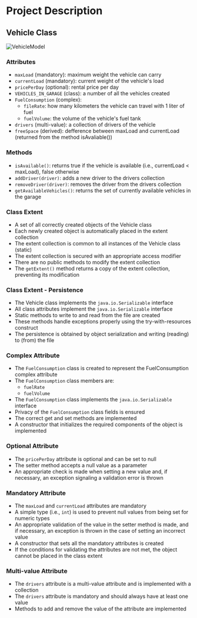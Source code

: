 # Project Description

## Vehicle Class

![VehicleModel](https://user-images.githubusercontent.com/77849594/232226695-faec9ba6-9c83-410e-9f1f-edd571132616.png)

### Attributes

- `maxLoad` (mandatory): maximum weight the vehicle can carry
- `currentLoad` (mandatory): current weight of the vehicle's load
- `pricePerDay` (optional): rental price per day
- `VEHICLES_IN_GARAGE` (class): a number of all the vehicles created
- `FuelConsumption` (complex):
    - `fileRate`: how many kilometers the vehicle can travel with 1 liter of fuel
    - `fuelVolume`: the volume of the vehicle's fuel tank
- `drivers` (multi-value): a collection of drivers of the vehicle
- `freeSpace` (derived): defference between maxLoad and currentLoad (returned from the method isAvaliable())

### Methods

- `isAvailable()`: returns true if the vehicle is available (i.e., currentLoad < maxLoad), false otherwise
- `addDriver(driver)`: adds a new driver to the drivers collection
- `removeDriver(driver)`: removes the driver from the drivers collection
- `getAvailableVehicles()`: returns the set of currently available vehicles in the garage

### Class Extent

- A set of all correctly created objects of the Vehicle class
- Each newly created object is automatically placed in the extent collection
- The extent collection is common to all instances of the Vehicle class (static)
- The extent collection is secured with an appropriate access modifier
- There are no public methods to modify the extent collection
- The `getExtent()` method returns a copy of the extent collection, preventing its modification

### Class Extent - Persistence

- The Vehicle class implements the `java.io.Serializable` interface
- All class attributes implement the `java.io.Serializable` interface
- Static methods to write to and read from the file are created
- These methods handle exceptions properly using the try-with-resources construct
- The persistence is obtained by object serialization and writing (reading) to (from) the file

### Complex Attribute

- The `FuelConsumption` class is created to represent the FuelConsumption complex attribute
- The `FuelConsumption` class members are:
    - `fuelRate`
    - `fuelVolume`
- The `FuelConsumption` class implements the `java.io.Serializable` interface
- Privacy of the `FuelConsumption` class fields is ensured
- The correct get and set methods are implemented
- A constructor that initializes the required components of the object is implemented

### Optional Attribute

- The `pricePerDay` attribute is optional and can be set to null
- The setter method accepts a null value as a parameter
- An appropriate check is made when setting a new value and, if necessary, an exception signaling a validation error is thrown

### Mandatory Attribute

- The `maxLoad` and `currentLoad` attributes are mandatory
- A simple type (i.e., `int`) is used to prevent null values from being set for numeric types
- An appropriate validation of the value in the setter method is made, and if necessary, an exception is thrown in the case of setting an incorrect value
- A constructor that sets all the mandatory attributes is created
- If the conditions for validating the attributes are not met, the object cannot be placed in the class extent

### Multi-value Attribute

- The `drivers` attribute is a multi-value attribute and is implemented with a collection
- The `drivers` attribute is mandatory and should always have at least one value
- Methods to add and remove the value of the attribute are implemented
